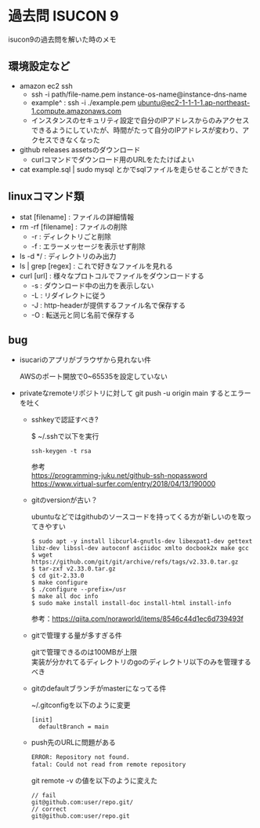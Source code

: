 # 過去問 ISUCON 9
isucon9の過去問を解いた時のメモ

## 環境設定など
- amazon ec2 ssh
  - ssh -i path/file-name.pem instance-os-name@instance-dns-name
  - example^ : ssh -i ./example.pem ubuntu@ec2-1-1-1-1.ap-northeast-1.compute.amazonaws.com
  - インスタンスのセキュリティ設定で自分のIPアドレスからのみアクセスできるようにしていたが、時間がたって自分のIPアドレスが変わり、アクセスできなくなった
- github releases assetsのダウンロード
  - curlコマンドでダウンロード用のURLをたたけばよい
- cat example.sql | sudo mysql とかでsqlファイルを走らせることができた


## linuxコマンド類
- stat [filename] : ファイルの詳細情報
- rm -rf [filename] : ファイルの削除
  - -r : ディレクトリごと削除
  - -f : エラーメッセージを表示せず削除
- ls -d */ : ディレクトリのみ出力
- ls | grep [regex] : これで好きなファイルを見れる
- curl [url] : 様々なプロトコルでファイルをダウンロードする
  - -s : ダウンロード中の出力を表示しない
  - -L : リダイレクトに従う
  - -J : http-headerが提供するファイル名で保存する
  - -O : 転送元と同じ名前で保存する

## bug
- isucariのアプリがブラウザから見れない件

  AWSのポート開放で0~65535を設定していない

- privateなremoteリポジトリに対して git push -u origin main するとエラーを吐く
  - sshkeyで認証すべき?

    $ ~/.sshで以下を実行
    ```
    ssh-keygen -t rsa
    ```
    参考\
    https://programming-juku.net/github-ssh-nopassword
    https://www.virtual-surfer.com/entry/2018/04/13/190000

  - gitのversionが古い？

    ubuntuなどではgithubのソースコードを持ってくる方が新しいのを取ってきやすい
    ```
    $ sudo apt -y install libcurl4-gnutls-dev libexpat1-dev gettext libz-dev libssl-dev autoconf asciidoc xmlto docbook2x make gcc
    $ wget https://github.com/git/git/archive/refs/tags/v2.33.0.tar.gz
    $ tar-zxf v2.33.0.tar.gz
    $ cd git-2.33.0
    $ make configure
    $ ./configure --prefix=/usr
    $ make all doc info
    $ sudo make install install-doc install-html install-info
    ```
    参考：https://qiita.com/noraworld/items/8546c44d1ec6d739493f

  - gitで管理する量が多すぎる件
    
    gitで管理できるのは100MBが上限\
    実装が分かれてるディレクトリのgoのディレクトリ以下のみを管理するべき

  - gitのdefaultブランチがmasterになってる件

    ~/.gitconfigを以下のように変更
    ```
    [init]
      defaultBranch = main
    ```

  - push先のURLに問題がある
    ```cmd
    ERROR: Repository not found.
    fatal: Could not read from remote repository
    ```
    git remote -v の値を以下のように変えた
    ```
    // fail
    git@github.com:user/repo.git/
    // correct
    git@github.com:user/repo.git
    ```